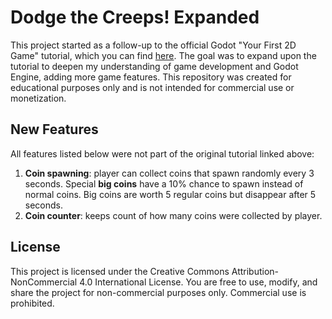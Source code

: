 # Dodge the Creeps! Expanded

This project started as a follow-up to the official Godot "Your First 2D Game" tutorial, which you can find [here](https://docs.godotengine.org/en/stable/getting_started/first_2d_game/index.html). The goal was to expand upon the tutorial to deepen my understanding of game development and Godot Engine, adding more game features. This repository was created for educational purposes only and is not intended for commercial use or monetization.

## New Features

All features listed below were not part of the original tutorial linked above:

1. **Coin spawning**: player can collect coins that spawn randomly every 3 seconds. Special **big coins** have a 10% chance to spawn instead of normal coins. Big coins are worth 5 regular coins but disappear after 5 seconds.
2. **Coin counter**: keeps count of how many coins were collected by player.

## License
This project is licensed under the Creative Commons Attribution-NonCommercial 4.0 International License. You are free to use, modify, and share the project for non-commercial purposes only. Commercial use is prohibited.